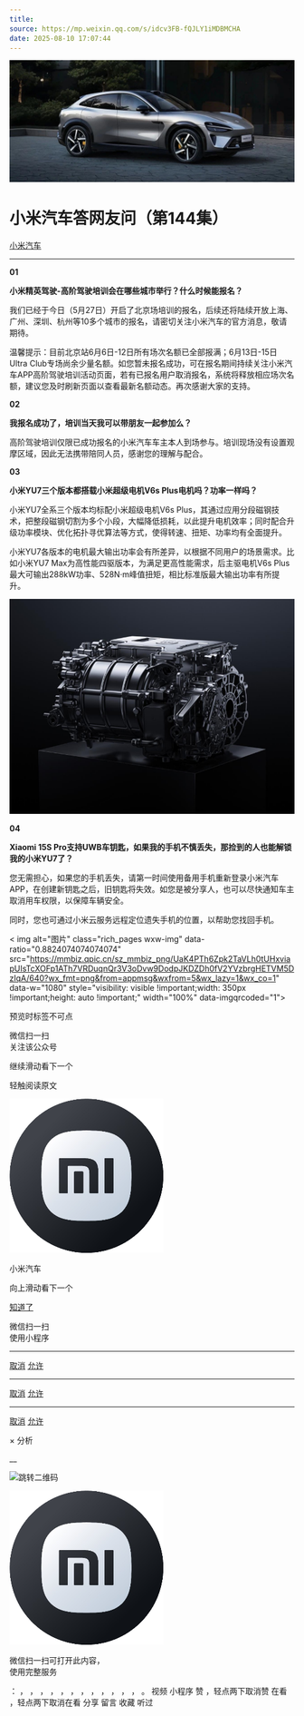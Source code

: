 ```yaml
---
title: 
source: https://mp.weixin.qq.com/s/idcv3FB-fQJLY1iMDBMCHA
date: 2025-08-10 17:07:44
---
```


![cover_image](images/img_ac36eaf1.jpg)


#  小米汽车答网友问（第144集）


[ 小米汽车 ](<javascript:void\(0\);>)

______

**01**

**小米精英驾驶-高阶驾驶培训会在哪些城市举行？什么时候能报名？**

我们已经于今日（5月27日）开启了北京场培训的报名，后续还将陆续开放上海、广州、深圳、杭州等10多个城市的报名，请密切关注小米汽车的官方消息，敬请期待。

温馨提示：目前北京站6月6日-12日所有场次名额已全部报满；6月13日-15日Ultra Club专场尚余少量名额。如您暂未报名成功，可在报名期间持续关注小米汽车APP高阶驾驶培训活动页面，若有已报名用户取消报名，系统将释放相应场次名额，建议您及时刷新页面以查看最新名额动态。再次感谢大家的支持。

**02**

**我报名成功了，培训当天我可以带朋友一起参加么？**

高阶驾驶培训仅限已成功报名的小米汽车车主本人到场参与。培训现场没有设置观摩区域，因此无法携带陪同人员，感谢您的理解与配合。

**03**

**小米YU7三个版本都搭载小米超级电机V6s Plus电机吗？功率一样吗？**

小米YU7全系三个版本均标配小米超级电机V6s Plus，其通过应用分段磁钢技术，把整段磁钢切割为多个小段，大幅降低损耗，以此提升电机效率；同时配合升级功率模块、优化拓扑寻优算法等方式，使得转速、扭矩、功率均有全面提升。

小米YU7各版本的电机最大输出功率会有所差异，以根据不同用户的场景需求。比如小米YU7 Max为高性能四驱版本，为满足更高性能需求，后主驱电机V6s Plus最大可输出288kW功率、528N·m峰值扭矩，相比标准版最大输出功率有所提升。

![img_b96b8256.jpg](images/img_b96b8256.jpg)

**04**

**Xiaomi 15S Pro支持UWB车钥匙，如果我的手机不慎丢失，那捡到的人也能解锁我的小米YU7了？**

您无需担心，如果您的手机丢失，请第一时间使用备用手机重新登录小米汽车APP，在创建新钥匙之后，旧钥匙将失效。如您是被分享人，也可以尽快通知车主取消用车权限，以保障车辆安全。

同时，您也可通过小米云服务远程定位遗失手机的位置，以帮助您找回手机。

  

  

< img alt="图片" class="rich_pages wxw-img" data-ratio="0.8824074074074074" src="https://mmbiz.qpic.cn/sz_mmbiz_png/UaK4PTh6Zpk2TaVLh0tUHxviapUIsTcXOFp1ATh7VRDuqnQr3V3oDvw9DodpJKDZDh0fV2YVzbrgHETVM5DzIqA/640?wx_fmt=png&from=appmsg&wxfrom=5&wx_lazy=1&wx_co=1" data-w="1080" style="visibility: visible !important;width: 350px !important;height: auto !important;" width="100%" data-imgqrcoded="1">[](<>)

预览时标签不可点

微信扫一扫  
关注该公众号

继续滑动看下一个

轻触阅读原文

![img_97d833da.jpg](images/img_97d833da.jpg)

小米汽车 

向上滑动看下一个

[知道了](<javascript:;>)

微信扫一扫  
使用小程序

****

[取消](<javascript:void\(0\);>) [允许](<javascript:void\(0\);>)

****

[取消](<javascript:void\(0\);>) [允许](<javascript:void\(0\);>)

****

[取消](<javascript:void\(0\);>) [允许](<javascript:void\(0\);>)

× 分析

__

![跳转二维码]()

![作者头像](images/img_97d833da.jpg)

微信扫一扫可打开此内容，  
使用完整服务

： ， ， ， ， ， ， ， ， ， ， ， ， 。 视频 小程序 赞 ，轻点两下取消赞 在看 ，轻点两下取消在看 分享 留言 收藏 听过